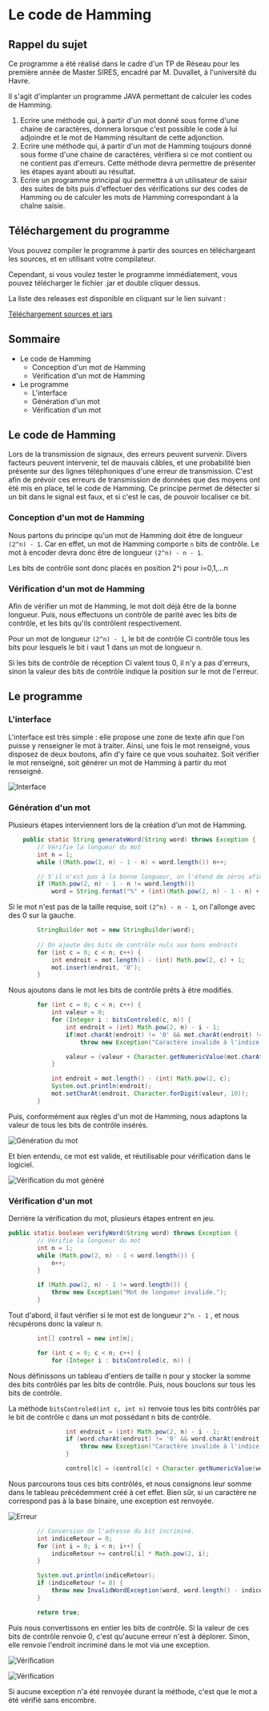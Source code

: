 # Le code de Hamming

## Rappel du sujet

Ce programme a été réalisé dans le cadre d'un TP de Réseau pour les première année de Master SIRES, encadré par M. Duvallet, à l'université du Havre.

Il s'agit d'implanter un programme JAVA permettant de calculer les codes de Hamming.

1. Ecrire une méthode qui, à partir d'un mot donné sous forme d'une chaine de caractères, donnera lorsque c'est possible le code à lui adjoindre et le mot de Hamming résultant de cette adjonction.
2. Ecrire une méthode qui, à partir d'un mot de Hamming toujours donné sous forme d'une chaine de caractères, vérifiera si ce mot contient ou ne contient pas d'erreurs. Cette méthode devra permettre de présenter les étapes ayant abouti au résultat.
3. Ecrire un programme principal qui permettra à un utilisateur de saisir des suites de bits puis d'effectuer des vérifications sur des codes de Hamming ou de calculer les mots de Hamming correspondant à la chaîne saisie.

## Téléchargement du programme

Vous pouvez compiler le programme à partir des sources en téléchargeant les sources, et en utilisant votre compilateur.

Cependant, si vous voulez tester le programme immédiatement, vous pouvez télécharger le fichier .jar et double cliquer dessus.

La liste des releases est disponible en cliquant sur le lien suivant : 

[Téléchargement sources et jars](https://github.com/totorolepacha/hamming-code-tool/releases)

## Sommaire

<!-- MarkdownTOC -->

- Le code de Hamming
    - Conception d'un mot de Hamming
    - Vérification d'un mot de Hamming
- Le programme
    - L'interface
    - Génération d'un mot
    - Vérification d'un mot

<!-- /MarkdownTOC -->

## Le code de Hamming

Lors de la transmission de signaux, des erreurs peuvent survenir. Divers facteurs peuvent intervenir, tel de mauvais câbles, et une probabilité bien présente sur des lignes téléphoniques d'une erreur de transmission. C'est afin de prévoir ces erreurs de transmission de données que des moyens ont été mis en place, tel le code de Hamming. Ce principe permet de détecter si un bit dans le signal est faux, et si c'est le cas, de pouvoir localiser ce bit.

### Conception d'un mot de Hamming

Nous partons du principe qu'un mot de Hamming doit être de longueur `(2^n) - 1`. Car en effet, un mot de Hamming comporte `n` bits de contrôle. Le mot à encoder devra donc être de longueur `(2^n) - n - 1`.

Les bits de contrôle sont donc placés en position 2^i pour i=0,1,...n

### Vérification d'un mot de Hamming

Afin de vérifier un mot de Hamming, le mot doit déjà être de la bonne longueur. Puis, nous effectuons un contrôle de parité avec les bits de contrôle, et les bits qu'ils contrôlent respectivement.

Pour un mot de longueur `(2^n) - 1`, le bit de contrôle Ci contrôle tous les bits pour lesquels le bit i vaut 1 dans un mot de longueur n. 

Si les bits de contrôle de réception Ci valent tous 0, il n'y a pas d'erreurs, sinon la valeur des bits de contrôle indique la position sur le mot de l'erreur.

## Le programme

### L'interface

L'interface est très simple : elle propose une zone de texte afin que l'on puisse y renseigner le mot à traiter. Ainsi, une fois le mot renseigné, vous disposez de deux boutons, afin d'y faire ce que vous souhaitez. Soit vérifier le mot renseigné, soit générer un mot de Hamming à partir du mot renseigné.

![Interface](https://i.imgur.com/HQoGTg7.png)

### Génération d'un mot

Plusieurs étapes interviennent lors de la création d'un mot de Hamming.

```java
    public static String generateWord(String word) throws Exception {
        // Vérifie la longueur du mot
        int n = 1;
        while ((Math.pow(2, n) - 1 - n) < word.length()) n++;

        // S'il n'est pas à la bonne longueur, on l'étend de zéros afin qu'il fasse la bonne taille.
        if (Math.pow(2, n) - 1 - n != word.length()) 
            word = String.format("%" + (int)(Math.pow(2, n) - 1 - n) + "s", word).replace(' ', '0');
```

Si le mot n'est pas de la taille requise, soit `(2^n) - n - 1`, on l'allonge avec des 0 sur la gauche.

```java
        StringBuilder mot = new StringBuilder(word);
        
        // On ajoute des bits de contrôle nuls aux bons endroits
        for (int c = 0; c < n; c++) {
            int endroit = mot.length() - (int) Math.pow(2, c) + 1;
            mot.insert(endroit, '0');
        }
```
Nous ajoutons dans le mot les bits de contrôle prêts à être modifiés.

```java
        for (int c = 0; c < n; c++) {
            int valeur = 0;
            for (Integer i : bitsControled(c, n)) {
                int endroit = (int) Math.pow(2, n) - i - 1;
                if(mot.charAt(endroit) != '0' && mot.charAt(endroit) != '1')
                    throw new Exception("Caractère invalide à l'indice " + endroit + " : " + mot.charAt(endroit));

                valeur = (valeur + Character.getNumericValue(mot.charAt(endroit))) % 2;
            }

            int endroit = mot.length() - (int) Math.pow(2, c);
            System.out.println(endroit);
            mot.setCharAt(endroit, Character.forDigit(valeur, 10));
        }
```
Puis, conformément aux règles d'un mot de Hamming, nous adaptons la valeur de tous les bits de contrôle insérés.

![Génération du mot](https://i.imgur.com/esnGdaQ.png)

Et bien entendu, ce mot est valide, et réutilisable pour vérification dans le logiciel.

![Vérification du mot généré](https://i.imgur.com/dtaySQD.png)

### Vérification d'un mot

Derrière la vérification du mot, plusieurs étapes entrent en jeu.

```java
public static boolean verifyWord(String word) throws Exception {
        // Vérifie la longueur du mot        
        int n = 1;
        while (Math.pow(2, n) - 1 < word.length()) {
            n++;
        }

        if (Math.pow(2, n) - 1 != word.length()) {
            throw new Exception("Mot de longueur invalide.");
        }
```

Tout d'abord, il faut vérifier si le mot est de longueur `2^n - 1` , et nous récupérons donc la valeur n.

```java
        int[] control = new int[n];

        for (int c = 0; c < n; c++) {
            for (Integer i : bitsControled(c, n)) {
```

Nous définissons un tableau d'entiers de taille n pour y stocker la somme des bits contrôlés par les bits de contrôle. Puis, nous bouclons sur tous les bits de contrôle.

La méthode `bitsControled(int c, int n)` renvoie tous les bits contrôlés par le bit de contrôle c dans un mot possédant n bits de contrôle. 

```java
                int endroit = (int) Math.pow(2, n) - i - 1;
                if (word.charAt(endroit) != '0' && word.charAt(endroit) != '1'){
                    throw new Exception("Caractère invalide à l'indice " + endroit);
                }

                control[c] = (control[c] + Character.getNumericValue(word.charAt(endroit))) % 2;
```
Nous parcourons tous ces bits contrôlés, et nous consignons leur somme dans le tableau précédemment créé à cet effet. Bien sûr, si un caractère ne correspond pas à la base binaire, une exception est renvoyée.

![Erreur](https://i.imgur.com/Siclaew.png)

```java
        // Conversion de l'adresse du bit incriminé.
        int indiceRetour = 0;
        for (int i = 0; i < n; i++) {
            indiceRetour += control[i] * Math.pow(2, i);
        }

        System.out.println(indiceRetour);
        if (indiceRetour != 0) {
            throw new InvalidWordException(word, word.length() - indiceRetour);
        }

        return true;
```

Puis nous convertissons en entier les bits de contrôle. Si la valeur de ces bits de contrôle renvoie 0, c'est qu'aucune erreur n'est à déplorer. Sinon, elle renvoie l'endroit incriminé dans le mot via une exception.

![Vérification](https://i.imgur.com/77dkqLf.png)

![Vérification](https://i.imgur.com/guVN7JE.png)

Si aucune exception n'a été renvoyée durant la méthode, c'est que le mot a été vérifié sans encombre.
